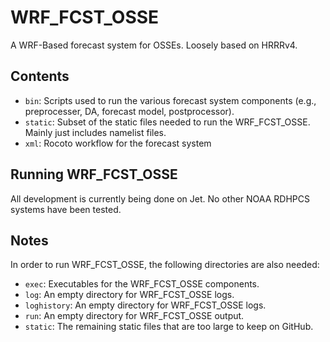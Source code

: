 # WRF_FCST_OSSE

A WRF-Based forecast system for OSSEs. Loosely based on HRRRv4.

## Contents

- `bin`: Scripts used to run the various forecast system components (e.g., preprocesser, DA, forecast model, postprocessor).
- `static`: Subset of the static files needed to run the WRF_FCST_OSSE. Mainly just includes namelist files.
- `xml`: Rocoto workflow for the forecast system

## Running WRF_FCST_OSSE

All development is currently being done on Jet. No other NOAA RDHPCS systems have been tested.

## Notes

In order to run WRF_FCST_OSSE, the following directories are also needed:

- `exec`: Executables for the WRF_FCST_OSSE components.
- `log`: An empty directory for WRF_FCST_OSSE logs.
- `loghistory`: An empty directory for WRF_FCST_OSSE logs.
- `run`: An empty directory for WRF_FCST_OSSE output.
- `static`: The remaining static files that are too large to keep on GitHub.
